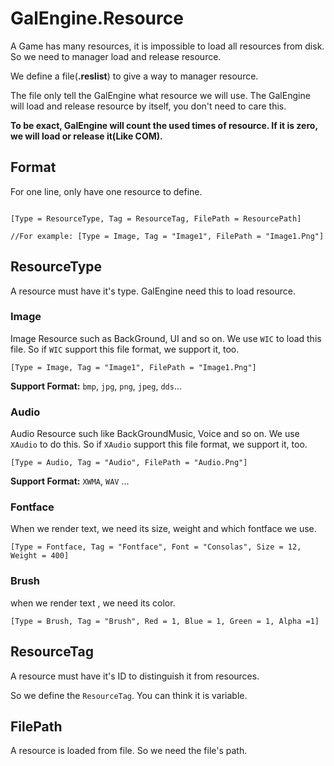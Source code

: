 # GalEngine.Resource

A Game has many resources, it is impossible to load all resources from disk.
So we need to manager load and release resource.

We define a file(**.reslist**) to give a way to manager resource.

The file only tell the GalEngine what resource we will use. 
The GalEngine will load and release resource by itself, you don't need to care this.

**To be exact, GalEngine will count the used times of resource. If it is zero, we will load or release it(Like COM).**

## Format

For one line, only have one resource to define.

```resList

[Type = ResourceType, Tag = ResourceTag, FilePath = ResourcePath]

//For example: [Type = Image, Tag = "Image1", FilePath = "Image1.Png"]
```

## ResourceType

A resource must have it's type. GalEngine need this to load resource.

### Image

Image Resource such as BackGround, UI and so on. 
We use `WIC` to load this file. 
So if `WIC` support this file format, we support it, too.

```resList
[Type = Image, Tag = "Image1", FilePath = "Image1.Png"]
```

**Support Format:** `bmp`, `jpg`, `png`, `jpeg`, `dds`...

### Audio

Audio Resource such like BackGroundMusic, Voice and so on. 
We use `XAudio` to do this.
So if `XAudio` support this file format, we support it, too.

```resList
[Type = Audio, Tag = "Audio", FilePath = "Audio.Png"]
```

**Support Format:** `XWMA`, `WAV` ...

### Fontface 

When we render text, we need its size, weight and which fontface we use. 

```resList
[Type = Fontface, Tag = "Fontface", Font = "Consolas", Size = 12, Weight = 400]
```

### Brush

when we render text , we need its color.

```resList
[Type = Brush, Tag = "Brush", Red = 1, Blue = 1, Green = 1, Alpha =1]
```

## ResourceTag

A resource must have it's ID to distinguish it from resources.

So we define the `ResourceTag`. 
You can think it is variable.

## FilePath

A resource is loaded from file.
So we need the file's path.